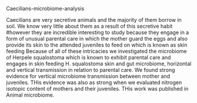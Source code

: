 Caecilians-microbiome-analysis

Caecilians are very secretive animals and the majority of them borrow in soil. We know very little about them as a result of this secretive habit
#however they are incredible interesting to study because they engage in a form of unusual parental care in which 
the mother guard the eggs and also provide its skin to the attended juveniles to feed on which is known as skin feeding
Because of all of these intricacies we investigated the microbiome of Herpele squalostoma which is known to exhibit parental care and engages in skin feeding
H. squalostoma skin and gut microbiome, horizontal and vertical transmission in relation to parental care.
We found strong evidence for vertical microbiome transmission between mother and juveniles. THis evidence 
was also as strong when we evaluated nitrogen isotopic content of mothers and their juveniles.
THis work was published in Animal microbiome.
